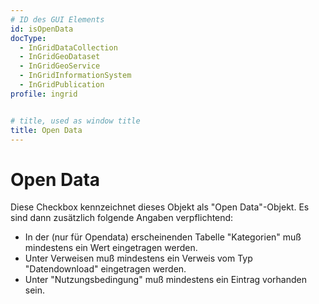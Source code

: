 ```yaml
---
# ID des GUI Elements
id: isOpenData
docType:
  - InGridDataCollection
  - InGridGeoDataset
  - InGridGeoService
  - InGridInformationSystem
  - InGridPublication
profile: ingrid


# title, used as window title
title: Open Data
---
```


# Open Data

Diese Checkbox kennzeichnet dieses Objekt als "Open Data"-Objekt. Es sind dann zusätzlich folgende Angaben verpflichtend:<ul><li>In der (nur für Opendata) erscheinenden Tabelle "Kategorien" muß mindestens ein Wert eingetragen werden.</li><li>Unter Verweisen muß mindestens ein Verweis vom Typ "Datendownload" eingetragen werden.</li><li>Unter "Nutzungsbedingung" muß mindestens ein Eintrag vorhanden sein.</li></ul>

